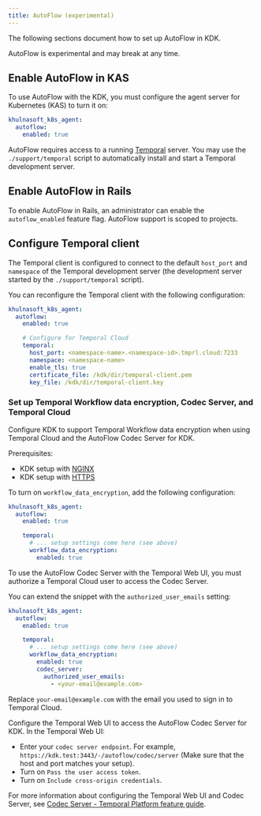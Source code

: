 ```yaml
---
title: AutoFlow (experimental)
---
```


The following sections document how to set up AutoFlow in KDK.

AutoFlow is experimental and may break at any time.

## Enable AutoFlow in KAS

To use AutoFlow with the KDK, you must configure the agent server for Kubernetes (KAS) to turn it on:

```yaml
khulnasoft_k8s_agent:
  autoflow:
    enabled: true
```

AutoFlow requires access to a running
[Temporal](https://temporal.io) server.
You may use the `./support/temporal` script to automatically
install and start a Temporal development server.

## Enable AutoFlow in Rails

To enable AutoFlow in Rails, an administrator can enable the `autoflow_enabled`
feature flag. AutoFlow support is scoped to projects.

## Configure Temporal client

The Temporal client is configured to connect to the
default `host_port` and `namespace` of the Temporal development server
(the development server started by the `./support/temporal` script).

You can reconfigure the Temporal client with the following configuration:

```yaml
khulnasoft_k8s_agent:
  autoflow:
    enabled: true

    # Configure for Temporal Cloud
    temporal:
      host_port: <namespace-name>.<namespace-id>.tmprl.cloud:7233
      namespace: <namespace-name>
      enable_tls: true
      certificate_file: /kdk/dir/temporal-client.pem
      key_file: /kdk/dir/temporal-client.key
```

### Set up Temporal Workflow data encryption, Codec Server, and Temporal Cloud

Configure KDK to support Temporal Workflow data encryption when using Temporal Cloud and the AutoFlow Codec Server for KDK.

Prerequisites:

- KDK setup with [NGINX](nginx.md)
- KDK setup with [HTTPS](nginx.md#update-kdkyml-for-https-optional)

To turn on `workflow_data_encryption`, add the following configuration:

```yaml
khulnasoft_k8s_agent:
  autoflow:
    enabled: true

    temporal:
      # ... setup settings come here (see above)
      workflow_data_encryption:
        enabled: true
```

To use the AutoFlow Codec Server with the Temporal Web UI, you must authorize a Temporal Cloud user to access the Codec Server.

You can extend the snippet with the `authorized_user_emails` setting:

```yaml
khulnasoft_k8s_agent:
  autoflow:
    enabled: true

    temporal:
      # ... setup settings come here (see above)
      workflow_data_encryption:
        enabled: true
        codec_server:
          authorized_user_emails:
            - <your-email@example.com>
```

Replace `your-email@example.com` with the email you used to sign in to Temporal Cloud.

Configure the Temporal Web UI to access the AutoFlow Codec Server for KDK. In the Temporal Web UI:

- Enter your `codec server endpoint`. For example, `https://kdk.test:3443/-/autoflow/codec/server` (Make sure that the host and port matches your setup).
- Turn on `Pass the user access token`.
- Turn on `Include cross-origin credentials`.

For more information about configuring the Temporal Web UI and Codec Server, see [Codec Server - Temporal Platform feature guide](https://docs.temporal.io/production-deployment/data-encryption).
